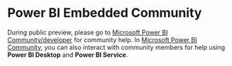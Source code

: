 <properties
   pageTitle="Power BI Embedded Community"
   description=""
   services="power-bi-embedded"
   documentationCenter=""
   authors="dvana"
   manager="NA"
   editor=""
   tags=""/>
<tags
   ms.service="powerbi-embedded"
   ms.devlang="NA"
   ms.topic="article"
   ms.tgt_pltfrm="NA"
   ms.workload="power-bi-embedded"
   ms.date="03/08/2016"
   ms.author="derrickv"/>

# Power BI Embedded Community
During public preview, please go to [Microsoft Power BI Community/developer](http://community.powerbi.com/t5/Developer/bd-p/Developer) for community help. In [Microsoft Power BI Community](http://community.powerbi.com/), you can also interact with community members for help using **Power BI Desktop** and **Power BI Service**.
